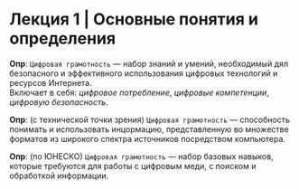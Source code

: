 # Лекция 1 | Основные понятия и определения

**Опр**: `Цифровая грамотность` — набор знаний и умений, необходимый дял безопасного и эффективного использования цифровых технологий и ресурсов Интернета.  
Включает в себя: *цифровое потребление*, *цифровые компетенции*, *цифровую безопасность*.  

**Опр**: (с технической точки зрения) `Цифровая грамотность` — способность понимать и использовать инцормацию, представленную во множестве форматов из широкого спектра источников посредством компьютера.  

**Опр**: (по ЮНЕСКО) `Цифровая грамотность` — набор базовых навыков, которые требуются для работы с цифровым меди, с поиском и обработкой информации.  

